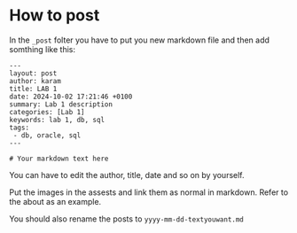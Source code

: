 # How to post

In the `_post` folter you have to put you new markdown file and then add somthing like this:

```
---
layout: post
author: karam
title: LAB 1
date: 2024-10-02 17:21:46 +0100
summary: Lab 1 description
categories: [Lab 1]
keywords: lab 1, db, sql
tags:
 - db, oracle, sql
---

# Your markdown text here
```

You can have to edit the author, title, date and so on by yourself.

Put the images in the assests and link them as normal in markdown.
Refer to the about as an example.

You should also rename the posts to 
`yyyy-mm-dd-textyouwant.md`
